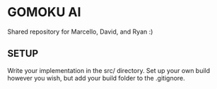 # GOMOKU AI
Shared repository for Marcello, David, and Ryan :)

## SETUP
Write your implementation in the src/ directory. Set up your
own build however you wish, but add your build folder to the
.gitignore.